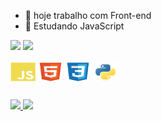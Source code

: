 
 
- 🔭 hoje trabalho com Front-end
- 🌱 Estudando JavaScript


<div> 
  <img height="180em" src="https://github-readme-stats.vercel.app/api?username=Jeffersondeab&show_icons=true&theme=chartreuse-dark&include_all_commits=true&count_private=true"/>
  <img height="180em" src="https://github-readme-stats.vercel.app/api/top-langs/?username=Jeffersondeab&layout=compact&langs_count=7&theme=chartreuse-dark"/>
</div>


<div style="display: inline_block"><br>
  <img align="center" alt="Js" height="30" width="40" src="https://raw.githubusercontent.com/devicons/devicon/master/icons/javascript/javascript-plain.svg">
  <img align="center" alt="HTML" height="30" width="40" src="https://raw.githubusercontent.com/devicons/devicon/master/icons/html5/html5-original.svg">
  <img align="center" alt="CSS" height="30" width="40" src="https://raw.githubusercontent.com/devicons/devicon/master/icons/css3/css3-original.svg">
  <img align="center" alt="Python" height="30" width="40" src="https://raw.githubusercontent.com/devicons/devicon/master/icons/python/python-original.svg">
</div>

##

<div>
  <a href="https://wa.me/55(22998112493)" target="_blank"> 
    <img src="https://img.shields.io/badge/WhatsApp-25D366?style=for-the-badge&logo=whatsapp&logoColor=white">
  <a/>
    
  <a href="www.linkedin.com/in/jefferson-barcellos9700" target="_blank"> 
    <img src="https://img.shields.io/badge/LinkedIn-0077B5?style=for-the-badge&logo=linkedin&logoColor=white">
  <a/>
   
    
</div>
